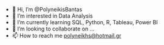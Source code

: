 - 👋 Hi, I’m @PolyneikisBantas
- 👀 I’m interested in Data Analysis
- 🌱 I’m currently learning SQL, Python, R, Tableau, Power BI
- 💞️ I’m looking to collaborate on ...
- 📫 How to reach me polyneikhs@hotmail.gr

<!---
PolisBantas/PolisBantas is a ✨ special ✨ repository because its `README.md` (this file) appears on your GitHub profile.
You can click the Preview link to take a look at your changes.
--->
